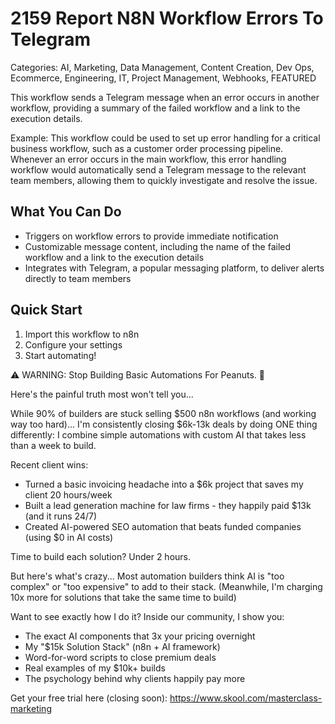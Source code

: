 # 2159 Report N8N Workflow Errors To Telegram

Categories: AI, Marketing, Data Management, Content Creation, Dev Ops, Ecommerce, Engineering, IT, Project Management, Webhooks, FEATURED

This workflow sends a Telegram message when an error occurs in another workflow, providing a summary of the failed workflow and a link to the execution details.

Example: This workflow could be used to set up error handling for a critical business workflow, such as a customer order processing pipeline. Whenever an error occurs in the main workflow, this error handling workflow would automatically send a Telegram message to the relevant team members, allowing them to quickly investigate and resolve the issue.

## What You Can Do
- Triggers on workflow errors to provide immediate notification
- Customizable message content, including the name of the failed workflow and a link to the execution details
- Integrates with Telegram, a popular messaging platform, to deliver alerts directly to team members

## Quick Start
1. Import this workflow to n8n
2. Configure your settings
3. Start automating!

⚠️ WARNING: Stop Building Basic Automations For Peanuts. 🚫

Here's the painful truth most won't tell you...

While 90% of builders are stuck selling $500 n8n workflows (and working way too hard)...
I'm consistently closing $6k-13k deals by doing ONE thing differently:
I combine simple automations with custom AI that takes less than a week to build.

Recent client wins:
* Turned a basic invoicing headache into a $6k project that saves my client 20 hours/week
* Built a lead generation machine for law firms - they happily paid $13k (and it runs 24/7)
* Created AI-powered SEO automation that beats funded companies (using $0 in AI costs)

Time to build each solution? Under 2 hours.

But here's what's crazy...
Most automation builders think AI is "too complex" or "too expensive" to add to their stack.
(Meanwhile, I'm charging 10x more for solutions that take the same time to build)

Want to see exactly how I do it?
Inside our community, I show you:
* The exact AI components that 3x your pricing overnight
* My "$15k Solution Stack" (n8n + AI framework)
* Word-for-word scripts to close premium deals
* Real examples of my $10k+ builds
* The psychology behind why clients happily pay more

Get your free trial here (closing soon): https://www.skool.com/masterclass-marketing
